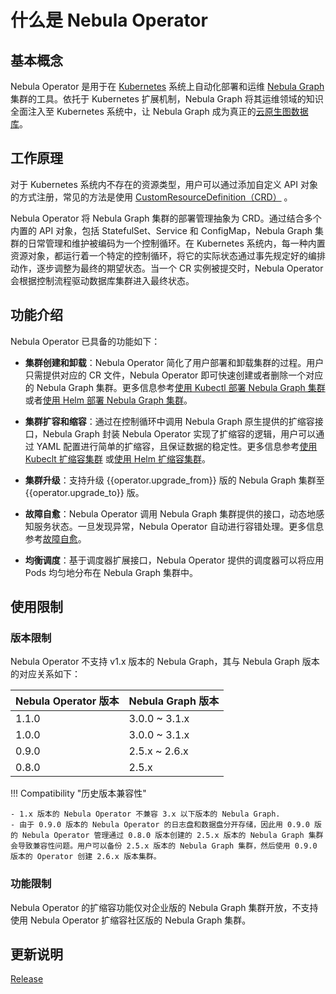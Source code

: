 # 什么是 Nebula Operator

## 基本概念

Nebula Operator 是用于在 [Kubernetes](https://kubernetes.io) 系统上自动化部署和运维 [Nebula Graph](https://github.com/vesoft-inc/nebula) 集群的工具。依托于 Kubernetes 扩展机制，Nebula Graph 将其运维领域的知识全面注入至 Kubernetes 系统中，让 Nebula Graph 成为真正的[云原生图数据库](https://www.nebula-cloud.io/)。

## 工作原理

对于 Kubernetes 系统内不存在的资源类型，用户可以通过添加自定义 API 对象的方式注册，常见的方法是使用 [CustomResourceDefinition（CRD）](https://kubernetes.io/docs/concepts/extend-kubernetes/api-extension/custom-resources/#customresourcedefinitions) 。

Nebula Operator 将 Nebula Graph 集群的部署管理抽象为 CRD。通过结合多个内置的 API 对象，包括 StatefulSet、Service 和 ConfigMap，Nebula Graph 集群的日常管理和维护被编码为一个控制循环。在 Kubernetes 系统内，每一种内置资源对象，都运行着一个特定的控制循环，将它的实际状态通过事先规定好的编排动作，逐步调整为最终的期望状态。当一个 CR 实例被提交时，Nebula Operator 会根据控制流程驱动数据库集群进入最终状态。

## 功能介绍

Nebula Operator 已具备的功能如下：

- **集群创建和卸载**：Nebula Operator 简化了用户部署和卸载集群的过程。用户只需提供对应的 CR 文件，Nebula Operator 即可快速创建或者删除一个对应的 Nebula Graph 集群。更多信息参考[使用 Kubectl 部署 Nebula Graph 集群](3.deploy-nebula-graph-cluster/3.1create-cluster-with-kubectl.md)或者[使用 Helm 部署 Nebula Graph 集群](3.deploy-nebula-graph-cluster/3.2create-cluster-with-helm.md)。
  
- **集群扩容和缩容**：通过在控制循环中调用 Nebula Graph 原生提供的扩缩容接口，Nebula Graph 封装 Nebula Operator 实现了扩缩容的逻辑，用户可以通过 YAML 配置进行简单的扩缩容，且保证数据的稳定性。更多信息参考[使用 Kubeclt 扩缩容集群](3.deploy-nebula-graph-cluster/3.1create-cluster-with-kubectl.md#_3) 或[使用 Helm 扩缩容集群](3.deploy-nebula-graph-cluster/3.2create-cluster-with-helm.md#_2)。
  
- **集群升级**：支持升级 {{operator.upgrade_from}} 版的 Nebula Graph 集群至 {{operator.upgrade_to}} 版。
  
- **故障自愈**：Nebula Operator 调用 Nebula Graph 集群提供的接口，动态地感知服务状态。一旦发现异常，Nebula Operator 自动进行容错处理。更多信息参考[故障自愈](5.operator-failover.md)。
  
- **均衡调度**：基于调度器扩展接口，Nebula Operator 提供的调度器可以将应用 Pods 均匀地分布在 Nebula Graph 集群中。

## 使用限制

### 版本限制

Nebula Operator 不支持 v1.x 版本的 Nebula Graph，其与 Nebula Graph 版本的对应关系如下：

| Nebula Operator 版本 | Nebula Graph 版本 |
| ------------------- | ---------------- |
| 1.1.0| 3.0.0 ~ 3.1.x |
| 1.0.0| 3.0.0 ~ 3.1.x |
| 0.9.0| 2.5.x ~ 2.6.x |
|0.8.0|2.5.x|

!!! Compatibility "历史版本兼容性"

    - 1.x 版本的 Nebula Operator 不兼容 3.x 以下版本的 Nebula Graph.
    - 由于 0.9.0 版本的 Nebula Operator 的日志盘和数据盘分开存储，因此用 0.9.0 版的 Nebula Operator 管理通过 0.8.0 版本创建的 2.5.x 版本的 Nebula Graph 集群会导致兼容性问题。用户可以备份 2.5.x 版本的 Nebula Graph 集群，然后使用 0.9.0 版本的 Operator 创建 2.6.x 版本集群。

### 功能限制

Nebula Operator 的扩缩容功能仅对企业版的 Nebula Graph 集群开放，不支持使用 Nebula Operator 扩缩容社区版的 Nebula Graph 集群。

## 更新说明

[Release](https://github.com/vesoft-inc/nebula-operator/releases/tag/{{operator.branch}})

